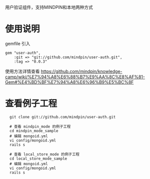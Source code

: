 用户验证组件，支持MINDPIN和本地两种方式

# 使用说明

gemfile 引入
```
gem "user-auth",
    :git => "git://github.com/mindpin/user-auth.git",
    :tag => "0.0.3"
```

使用方法详情查看 https://github.com/mindpin/knowledge-camp/wiki/%E7%94%A8%E6%88%B7%E9%AA%8C%E8%AF%81-Gem#%E4%BD%BF%E7%94%A8%E6%96%B9%E5%BC%8F

# 查看例子工程
```
  git clone git://github.com/mindpin/user-auth.git

  # 查看 mindpin_mode 的例子工程
  cd mindpin_mode_sample
  # 编辑 mongoid.yml
  vi config/mongoid.yml
  rails s

  # 查看 local_store_mode 的例子工程
  cd local_store_mode_sample
  # 编辑 mongoid.yml
  vi config/mongoid.yml
  rails s
```
